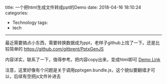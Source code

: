 title: 一个把html生成文件转成ppt的Demo
date: 2018-04-16 18:10:24
categories:
- Technology
tags:
- tech
---

最近需要搞点小东西，需要转换数据成为ppt，老样子github上找了一下。还是比较简单的
https://github.com/gitbrent/PptxGenJS

内容详实，联系了一下，值得参考。把内容copy出来，变成html即可
[Demo Link](test.h)	

注意，这里好像有个问题是关于调用pptxgen.bundle.js，这个貌似要翻墙才可以，后续有空把js文件补进去